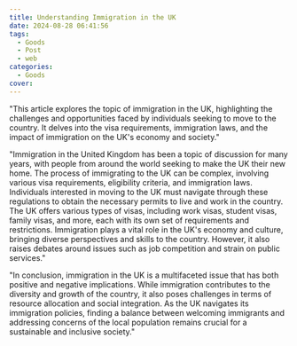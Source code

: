 ```yaml
---
title: Understanding Immigration in the UK
date: 2024-08-28 06:41:56
tags:
  - Goods
  - Post
  - web
categories:
  - Goods
cover: 
---
```


"This article explores the topic of immigration in the UK, highlighting the challenges and opportunities faced by individuals seeking to move to the country. It delves into the visa requirements, immigration laws, and the impact of immigration on the UK's economy and society."

"Immigration in the United Kingdom has been a topic of discussion for many years, with people from around the world seeking to make the UK their new home. The process of immigrating to the UK can be complex, involving various visa requirements, eligibility criteria, and immigration laws. Individuals interested in moving to the UK must navigate through these regulations to obtain the necessary permits to live and work in the country. The UK offers various types of visas, including work visas, student visas, family visas, and more, each with its own set of requirements and restrictions. Immigration plays a vital role in the UK's economy and culture, bringing diverse perspectives and skills to the country. However, it also raises debates around issues such as job competition and strain on public services."

"In conclusion, immigration in the UK is a multifaceted issue that has both positive and negative implications. While immigration contributes to the diversity and growth of the country, it also poses challenges in terms of resource allocation and social integration. As the UK navigates its immigration policies, finding a balance between welcoming immigrants and addressing concerns of the local population remains crucial for a sustainable and inclusive society."
